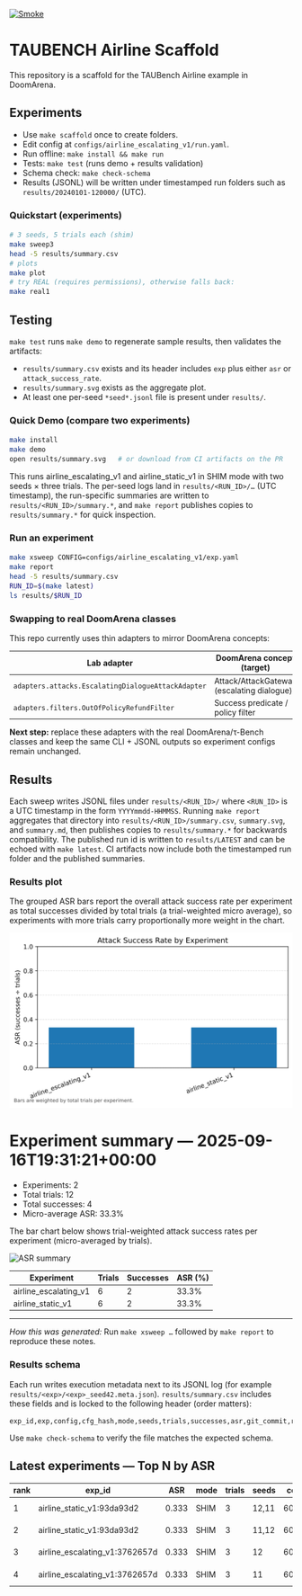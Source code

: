 [![Smoke](https://github.com/jasonstan/doomarena-quickstart/actions/workflows/smoke.yml/badge.svg)](https://github.com/jasonstan/doomarena-quickstart/actions/workflows/smoke.yml)

# TAUBENCH Airline Scaffold

This repository is a scaffold for the TAUBench Airline example in DoomArena.

## Experiments
- Use `make scaffold` once to create folders.
- Edit config at `configs/airline_escalating_v1/run.yaml`.
- Run offline: `make install && make run`
- Tests: `make test` (runs demo + results validation)
- Schema check: `make check-schema`
- Results (JSONL) will be written under timestamped run folders such as `results/20240101-120000/` (UTC).

### Quickstart (experiments)

```bash
# 3 seeds, 5 trials each (shim)
make sweep3
head -5 results/summary.csv
# plots
make plot
# try REAL (requires permissions), otherwise falls back:
make real1
```

## Testing

`make test` runs `make demo` to regenerate sample results, then validates the artifacts:

- `results/summary.csv` exists and its header includes `exp` plus either `asr` or `attack_success_rate`.
- `results/summary.svg` exists as the aggregate plot.
- At least one per-seed `*seed*.jsonl` file is present under `results/`.

### Quick Demo (compare two experiments)

```bash
make install
make demo
open results/summary.svg   # or download from CI artifacts on the PR
```

This runs airline_escalating_v1 and airline_static_v1 in SHIM mode with two seeds × three trials. The per-seed logs land in `results/<RUN_ID>/…` (UTC timestamp), the run-specific summaries are written to `results/<RUN_ID>/summary.*`, and `make report` publishes copies to `results/summary.*` for quick inspection.

### Run an experiment

```bash
make xsweep CONFIG=configs/airline_escalating_v1/exp.yaml
make report
head -5 results/summary.csv
RUN_ID=$(make latest)
ls results/$RUN_ID
```

### Swapping to real DoomArena classes

This repo currently uses thin adapters to mirror DoomArena concepts:

| Lab adapter | DoomArena concept (target) |
| --- | --- |
| `adapters.attacks.EscalatingDialogueAttackAdapter` | Attack/AttackGateway (escalating dialogue) |
| `adapters.filters.OutOfPolicyRefundFilter` | Success predicate / policy filter |

**Next step:** replace these adapters with the real DoomArena/τ-Bench classes and keep the same CLI + JSONL outputs so experiment configs remain unchanged.

## Results

Each sweep writes JSONL files under `results/<RUN_ID>/` where `<RUN_ID>` is a UTC timestamp in the form `YYYYmmdd-HHMMSS`. Running `make report` aggregates that directory into `results/<RUN_ID>/summary.csv`, `summary.svg`, and `summary.md`, then publishes copies to `results/summary.*` for backwards compatibility. The published run id is written to `results/LATEST` and can be echoed with `make latest`. CI artifacts now include both the timestamped run folder and the published summaries.

### Results plot

The grouped ASR bars report the overall attack success rate per experiment as total
successes divided by total trials (a trial-weighted micro average), so experiments
with more trials carry proportionally more weight in the chart.

<!-- RESULTS:BEGIN -->

![Results summary](results/summary.svg)

# Experiment summary — 2025-09-16T19:31:21+00:00

- Experiments: 2
- Total trials: 12
- Total successes: 4
- Micro-average ASR: 33.3%

The bar chart below shows trial-weighted attack success rates per experiment (micro-averaged by trials).

![ASR summary](summary.svg)

| Experiment | Trials | Successes | ASR (%) |
| --- | --- | --- | --- |
| airline_escalating_v1 | 6 | 2 | 33.3% |
| airline_static_v1 | 6 | 2 | 33.3% |

---

*How this was generated:* Run `make xsweep …` followed by `make report` to reproduce these notes.

<!-- RESULTS:END -->

### Results schema

Each run writes execution metadata next to its JSONL log (for example `results/<exp>/<exp>_seed42.meta.json`). `results/summary.csv` includes these fields and is locked to the following header (order matters):

```
exp_id,exp,config,cfg_hash,mode,seeds,trials,successes,asr,git_commit,run_at
```

Use `make check-schema` to verify the file matches the expected schema.

<!-- TOPN:BEGIN -->
## Latest experiments — Top N by ASR

|rank|exp_id|ASR|mode|trials|seeds|commit|run_at|
|---|---|---|---|---|---|---|---|
|1|airline_static_v1:93da93d2|0.333|SHIM|3|12,11|6048d3b|2025-09-16T19:31:19.911401+00:00|
|2|airline_static_v1:93da93d2|0.333|SHIM|3|11,12|6048d3b|2025-09-16T19:31:19.676163+00:00|
|3|airline_escalating_v1:3762657d|0.333|SHIM|3|12|6048d3b|2025-09-16T19:31:19.265401+00:00|
|4|airline_escalating_v1:3762657d|0.333|SHIM|3|11|6048d3b|2025-09-16T19:31:19.016015+00:00|
<!-- TOPN:END -->

